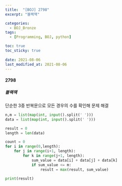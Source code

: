 ```yaml
---
title:  "[BOJ] 2798"
excerpt: "블랙잭"

categories:
  - BOJ_Bronze
tags:
  - [Programming, BOJ, python]

toc: true
toc_sticky: true
 
date: 2021-08-06
last_modified_at: 2021-08-06
---
```

#### 2798
##### 블랙잭

단순한 3중 반복문으로 모든 경우의 수를 확인해 문제 해결

```python
n,m = list(map(int, input().split(' ')))
data = list(map(int, input().split(' ')))

result = 0
length = len(data)

count = 0
for i in range(0,length):
    for j in range(i+1, length):
        for k in range(j+1, length):
            sum_value = data[i] + data[j] + data[k]
            if sum_value <= m:
                result = max(result, sum_value)

print(result)
```